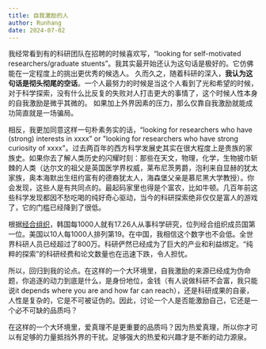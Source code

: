 ```yaml
---
title: 自我激励的人
author: Runhang
date: 2024-07-02
---
```


我经常看到有的科研团队在招聘的时候喜欢写，“looking for self-motivated researchers/graduate stuents”。我其实最开始还认为这句话是极好的。它仿佛能在一定程度上的挑出更优秀的候选人。
久而久之，随着科研的深入，**我认为这句话是彻头彻尾的空话**。一个人最努力的时候是当这个人看到了光和希望的时候，对于科学探索，没有什么比反复的失败对人打击更大的事情了，这个时候人性本身的自我激励是微乎其微的。
如果加上外界因素的压力，那么仅靠自我激励就能成功简直就是一场骗局。

相反，我更加同意这样一句朴素务实的话，“looking for researchers who have (strong) interests in xxxx” or "looking for researchers who have strong curiosity of xxxx"。过去两百年的西方科学发展史其实在很大程度上是贵族的家族史。如果你去了解人类历史的闪耀时刻：那些在天文，物理，化学，生物披巾斩棘的人类（达尔文的祖父是英国医学界权威，莱布尼茨男爵，泡利来自显赫的犹太家族，奥本海默出生纽约富有的德裔犹太人，海森堡父亲是慕尼黑大学教授）。你会发现，这些人是有共同点的。最起码家里也得是个富农，比如牛顿。几百年前这些科学发现都因不愁吃喝的纯好奇心驱动，当今的科研探索绝非仅仅是富人的游戏了，它的门槛已经降到了很低。

根据[经合组织](https://www.statista.com/statistics/264644/ranking-of-oecd-countries-by-number-of-scientists-and-researchers/)，韩国每1000人就有17.26人从事科学研究，位列经合组织成员国第一位。美国以10人每1000人排列第19。在中国，我相信这个数字也不会低。全世界科研人员已经超过了800万。科研俨然已经成为了巨大的产业和利益绑定。“纯粹的探索”的科研经费和论文数量也在迅速下跌，令人担忧。

所以，回归到我的论点。在这样的一个大环境里，自我激励的来源已经成为伪命题，你追逐的动力到底是什么，是身份地位，金钱（有人说做科研不会富，我只能说it depends where you are and how far can reach），还是科研成果的自豪，人性是复杂的，它是不可被证伪的。因此，讨论一个人是否能激励自己，它还是一个必不可缺的品质吗？

在这样的一个大环境里，爱真理不是更重要的品质吗？因为热爱真理，所以你才可以有足够的力量抵挡外界的干扰。足够强大的热爱和兴趣才是不断的动力源泉。

